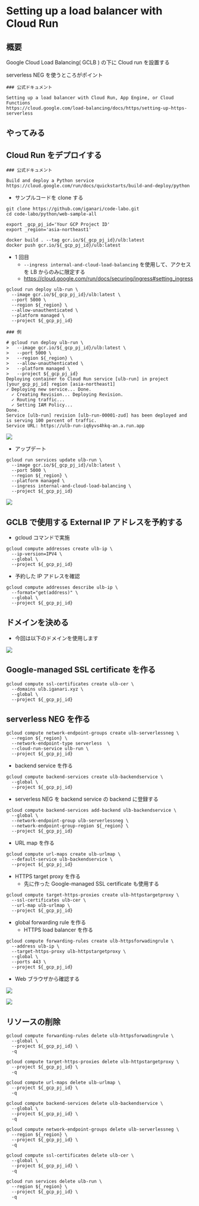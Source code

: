 # Setting up a load balancer with Cloud Run

## 概要

Google Cloud Load Balancing( GCLB ) の下に Cloud run を設置する

serverless NEG を使うところがポイント

```
### 公式ドキュメント

Setting up a load balancer with Cloud Run, App Engine, or Cloud Functions
https://cloud.google.com/load-balancing/docs/https/setting-up-https-serverless
```

## やってみる

## Cloud Run をデプロイする

```
### 公式ドキュメント

Build and deploy a Python service
https://cloud.google.com/run/docs/quickstarts/build-and-deploy/python
```

+ サンプルコードを clone する

```
git clone https://github.com/iganari/code-labo.git
cd code-labo/python/web-sample-all
```

```
export _gcp_pj_id='Your GCP Project ID'
export _region='asia-northeast1'
```
```
docker build . --tag gcr.io/${_gcp_pj_id}/ulb:latest
docker push gcr.io/${_gcp_pj_id}/ulb:latest
```

+ 1 回目
  + `--ingress internal-and-cloud-load-balancing` を使用して、アクセスを LB からのみに限定する
  + https://cloud.google.com/run/docs/securing/ingress#setting_ingress

```
gcloud run deploy ulb-run \
  --image gcr.io/${_gcp_pj_id}/ulb:latest \
  --port 5000 \
  --region ${_region} \
  --allow-unauthenticated \
  --platform managed \
  --project ${_gcp_pj_id}
```
```
### 例

# gcloud run deploy ulb-run \
>   --image gcr.io/${_gcp_pj_id}/ulb:latest \
>   --port 5000 \
>   --region ${_region} \
>   --allow-unauthenticated \
>   --platform managed \
>   --project ${_gcp_pj_id}
Deploying container to Cloud Run service [ulb-run] in project [your_gcp_pj_id] region [asia-northeast1]
✓ Deploying new service... Done.                                                                                                                                                                                                       
  ✓ Creating Revision... Deploying Revision.                                                                                                                                                                                           
  ✓ Routing traffic...                                                                                                                                                                                                                 
  ✓ Setting IAM Policy...                                                                                                                                                                                                              
Done.                                                                                                                                                                                                                                  
Service [ulb-run] revision [ulb-run-00001-zud] has been deployed and is serving 100 percent of traffic.
Service URL: https://ulb-run-iq6yvs4hkq-an.a.run.app
```

![](./01.png)





+ アップデート

```
gcloud run services update ulb-run \
  --image gcr.io/${_gcp_pj_id}/ulb:latest \
  --port 5000 \
  --region ${_region} \
  --platform managed \
  --ingress internal-and-cloud-load-balancing \
  --project ${_gcp_pj_id}
```

![](./02.png)


## GCLB で使用する External IP アドレスを予約する

+ gcloud コマンドで実施

```
gcloud compute addresses create ulb-ip \
  --ip-version=IPV4 \
  --global \
  --project ${_gcp_pj_id}
```

+ 予約した IP アドレスを確認

```
gcloud compute addresses describe ulb-ip \
  --format="get(address)" \
  --global \
  --project ${_gcp_pj_id}
```

## ドメインを決める

+ 今回は以下のドメインを使用します

![](./03.png)

## Google-managed SSL certificate を作る

```
gcloud compute ssl-certificates create ulb-cer \
  --domains ulb.iganari.xyz \
  --global \
  --project ${_gcp_pj_id}
```

## serverless NEG を作る

```
gcloud compute network-endpoint-groups create ulb-serverlessneg \
  --region ${_region} \
  --network-endpoint-type serverless  \
  --cloud-run-service ulb-run \
  --project ${_gcp_pj_id}
```

+ backend service を作る

```
gcloud compute backend-services create ulb-backendservice \
  --global \
  --project ${_gcp_pj_id}
```

+ serverless NEG を backend service の backend に登録する

```
gcloud compute backend-services add-backend ulb-backendservice \
  --global \
  --network-endpoint-group ulb-serverlessneg \
  --network-endpoint-group-region ${_region} \
  --project ${_gcp_pj_id}
```

+ URL map を作る

```
gcloud compute url-maps create ulb-urlmap \
  --default-service ulb-backendservice \
  --project ${_gcp_pj_id}
```

+ HTTPS target proxy を作る
  + 先に作った Google-managed SSL certificate も使用する

```
gcloud compute target-https-proxies create ulb-httpstargetproxy \
  --ssl-certificates ulb-cer \
  --url-map ulb-urlmap \
  --project ${_gcp_pj_id}
```

+ global forwarding rule を作る
  + HTTPS load balancer を作る

```
gcloud compute forwarding-rules create ulb-httpsforwadingrule \
  --address ulb-ip \
  --target-https-proxy ulb-httpstargetproxy \
  --global \
  --ports 443 \
  --project ${_gcp_pj_id}
```

+ Web ブラウザから確認する

![](./04.png)

![](./05.png)


## リソースの削除

```
gcloud compute forwarding-rules delete ulb-httpsforwadingrule \
  --global \
  --project ${_gcp_pj_id} \
  -q

gcloud compute target-https-proxies delete ulb-httpstargetproxy \
  --project ${_gcp_pj_id} \
  -q

gcloud compute url-maps delete ulb-urlmap \
  --project ${_gcp_pj_id} \
  -q

gcloud compute backend-services delete ulb-backendservice \
  --global \
  --project ${_gcp_pj_id} \
  -q

gcloud compute network-endpoint-groups delete ulb-serverlessneg \
  --region ${_region} \
  --project ${_gcp_pj_id} \
  -q

gcloud compute ssl-certificates delete ulb-cer \
  --global \
  --project ${_gcp_pj_id} \
  -q

gcloud run services delete ulb-run \
  --region ${_region} \
  --project ${_gcp_pj_id} \
  -q
```








